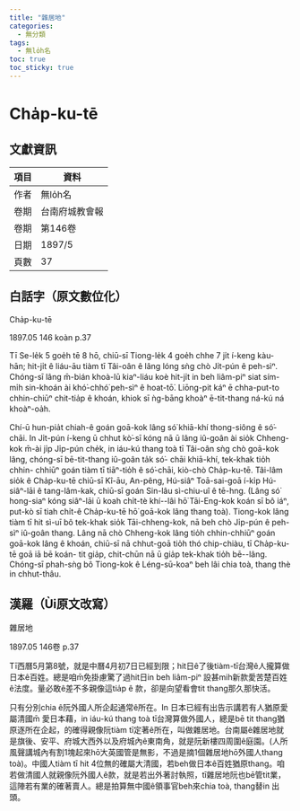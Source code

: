 ```yaml
---
title: "雜居地"
categories:
  - 無分類
tags:
  - 無lo̍h名
toc: true
toc_sticky: true
---
```


# Cha̍p-ku-tē

## 文獻資訊

| 項目 | 資料 |
|---|---|
| 作者 | 無lo̍h名 |
| 卷期 | 台南府城教會報 |
| 卷期 | 第146卷 |
| 日期 | 1897/5 |
| 頁數 | 37 |

## 白話字（原文數位化）

Cha̍p-ku-tē

1897.05 146 koàn p.37

Tī Se-le̍k 5 goe̍h tē 8 hō, chiū-sī Tiong-le̍k 4 goe̍h chhe 7 ji̍t í-keng kàu- hān; hit-ji̍t ê liáu-āu tiàm tī Tâi-oân ê lâng lóng sǹg chò Ji̍t-pún ê peh-sìⁿ. Chóng-sī lâng m̄-bián khoà-lū kiaⁿ-liáu koè hit-ji̍t in beh liâm-piⁿ siat sím-mi̍h sin-khoán ài khó͘-chhó͘ peh-sìⁿ ê hoat-tō͘. Liōng-pit káⁿ ē chha-put-to chhin-chiūⁿ chit-tia̍p ê khoán, khiok sī ǹg-bāng khoàⁿ ē-tit-thang ná-kú ná khoàⁿ-oa̍h.

Chí-ū hun-pia̍t chiah-ê goán goā-kok lâng só͘ khiā-khí thong-siông ê só͘-chāi. In Ji̍t-pún í-keng ū chhut kò͘-sī kóng nā ū lâng iû-goân ài sio̍k Chheng-kok m̄-ài ji̍p Ji̍p-pún che̍k, in iáu-kú thang toà tī Tâi-oân sǹg chò goā-kok lâng, chóng-sī bē-tit-thang iû-goân ta̍k só͘- chāi khiā-khí, tek-khak tio̍h chhin- chhiūⁿ goán tiàm tī tiāⁿ-tio̍h ê só͘-chāi, kiò-chò Cha̍p-ku-tē. Tâi-lâm sio̍k ê Cha̍p-ku-tē chiū-sī Kî-āu, An-pêng, Hú-siâⁿ Toā-sai-goā í-ki̍p Hú-siâⁿ-lāi ê tang-lâm-kak, chiū-sī goán Sin-lâu sì-chiu-uî ê tē-hng. (Lâng só͘ hong-siaⁿ kóng siâⁿ-lāi ū koah chi̍t-tè khí--lâi hō͘ Tāi-Eng-kok koán sī bô iáⁿ, put-kò sī tiah chi̍t-ê Cha̍p-ku-tē hō͘ goā-kok lâng thang toà). Tiong-kok lâng tiàm tī hit sì-uī bô tek-khak sio̍k Tāi-chheng-kok, nā beh chò Ji̍p-pún ê peh-sìⁿ iû-goân thang. Lâng nā chò Chheng-kok lâng tio̍h chhin-chhiūⁿ goán goā-kok lâng ê khoán, chiū-sī nā chhut-goā tio̍h thó chip-chiàu, tī Cha̍p-ku-tē goā iā bē koán- tit gia̍p, chit-chūn nā ū gia̍p tek-khak tio̍h bē--lâng. Chóng-sī phah-sǹg bô Tiong-kok ê Léng-sū-koaⁿ beh lâi chia toà, thang thè in chhut-thâu.

## 漢羅（Ùi原文改寫）

雜居地

1897.05 146卷 p.37

Tī西曆5月第8號，就是中曆4月初7日已經到限；hit日ê了後tiàm-tī台灣ê人攏算做日本ê百姓。總是咱m̄免掛慮驚了過hit日in beh liâm-piⁿ 設甚mih新款愛苦楚百姓ê法度。量必敢ê差不多親像這tia̍p ê 款，卻是向望看會tit thang那久那快活。

只有分別chia ê阮外國人所企起通常ê所在。In 日本已經有出告示講若有人猶原愛屬清國m̄ 愛日本藉，in iáu-kú thang toà tī台灣算做外國人，總是bē tit thang猶原逐所在企起，的確得親像阮tiàm tī定著ê所在，叫做雜居地。台南屬ê雜居地就是旗後、安平、府城大西外以及府城內ê東南角，就是阮新樓四周圍ê庭園。(人所風聲講城內有割1塊起來hō͘大英國管是無影，不過是摘1個雜居地hō͘外國人thang toà)。中國人tiàm tī hit 4位無的確屬大清國，若beh做日本ê百姓猶原thang。咱若做清國人就親像阮外國人ê款，就是若出外著討執照，tī雜居地阮也bē管tit業，這陣若有業的確著賣人。總是拍算無中國ê領事官beh來chia toà, thang替in 出頭。
